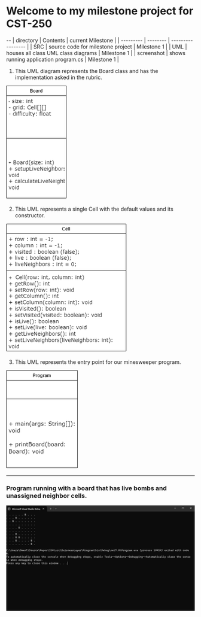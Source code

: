 # Welcome to my milestone project for CST-250 
--
| directory | Contents | current Milestone | 
| --------- | -------- | ----------------- |
| SRC       | source code for milestone project | Milestone 1 | 
| UML       | houses all class UML class diagrams | Milestone 1 | 
| screenshot | shows running application program.cs | Milestone 1 | 




1. This UML diagram represents the Board class and has the implementation asked in the rubric. 

![Board](https://github.com/omniV1/250/blob/main/UML-diagrams/CST-250-Board-class.drawio.png) 

2. This UML represents a single Cell with the default values and its constructor. 

![Cell](https://github.com/omniV1/250/blob/main/UML-diagrams/CST-250-Cell-Class.drawio.png)

3. This UML represents the entry point for our minesweeper program.

![Program](https://github.com/omniV1/250/blob/main/UML-diagrams/CST-250-Program-class.drawio.png)

---
### Program running with a board that has live bombs and unassigned neighbor cells. 
![Running program](https://github.com/omniV1/250/blob/main/screenshots/program-running.png)
